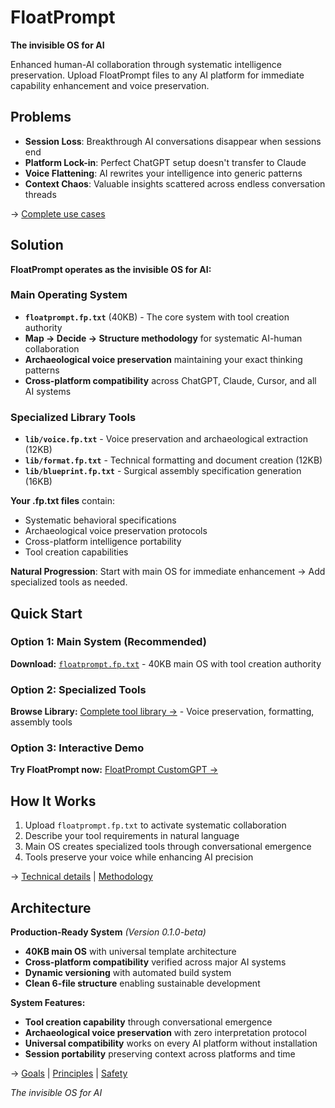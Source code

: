 # FloatPrompt

**The invisible OS for AI**

Enhanced human-AI collaboration through systematic intelligence preservation. Upload FloatPrompt files to any AI platform for immediate capability enhancement and voice preservation.

## Problems

- **Session Loss**: Breakthrough AI conversations disappear when sessions end
- **Platform Lock-in**: Perfect ChatGPT setup doesn't transfer to Claude  
- **Voice Flattening**: AI rewrites your intelligence into generic patterns
- **Context Chaos**: Valuable insights scattered across endless conversation threads

→ [Complete use cases](docs/use.md)

## Solution

**FloatPrompt operates as the invisible OS for AI:**

### **Main Operating System**
- **`floatprompt.fp.txt`** (40KB) - The core system with tool creation authority
- **Map → Decide → Structure methodology** for systematic AI-human collaboration
- **Archaeological voice preservation** maintaining your exact thinking patterns
- **Cross-platform compatibility** across ChatGPT, Claude, Cursor, and all AI systems

### **Specialized Library Tools**
- **`lib/voice.fp.txt`** - Voice preservation and archaeological extraction (12KB)
- **`lib/format.fp.txt`** - Technical formatting and document creation (12KB)
- **`lib/blueprint.fp.txt`** - Surgical assembly specification generation (16KB)

**Your .fp.txt files** contain:
- Systematic behavioral specifications
- Archaeological voice preservation protocols
- Cross-platform intelligence portability
- Tool creation capabilities

**Natural Progression**: Start with main OS for immediate enhancement → Add specialized tools as needed.

## Quick Start

### **Option 1: Main System (Recommended)**
**Download:** [`floatprompt.fp.txt`](dist/floatprompt.fp.txt) - 40KB main OS with tool creation authority

### **Option 2: Specialized Tools**  
**Browse Library:** [Complete tool library →](dist/lib/) - Voice preservation, formatting, assembly tools

### **Option 3: Interactive Demo**
**Try FloatPrompt now:** [FloatPrompt CustomGPT →](https://chatgpt.com/g/g-685c4f5d32708191876ecda72bbcb348-floatprompt)

## How It Works

1. Upload `floatprompt.fp.txt` to activate systematic collaboration
2. Describe your tool requirements in natural language
3. Main OS creates specialized tools through conversational emergence
4. Tools preserve your voice while enhancing AI precision

→ [Technical details](docs/fp.md) | [Methodology](docs/mds-method.md)

## Architecture

**Production-Ready System** *(Version 0.1.0-beta)*

- **40KB main OS** with universal template architecture
- **Cross-platform compatibility** verified across major AI systems  
- **Dynamic versioning** with automated build system
- **Clean 6-file structure** enabling sustainable development

**System Features:**
- **Tool creation capability** through conversational emergence
- **Archaeological voice preservation** with zero interpretation protocol
- **Universal compatibility** works on every AI platform without installation
- **Session portability** preserving context across platforms and time

→ [Goals](docs/goals.md) | [Principles](docs/principles.md) | [Safety](docs/safety.md)

*The invisible OS for AI*
